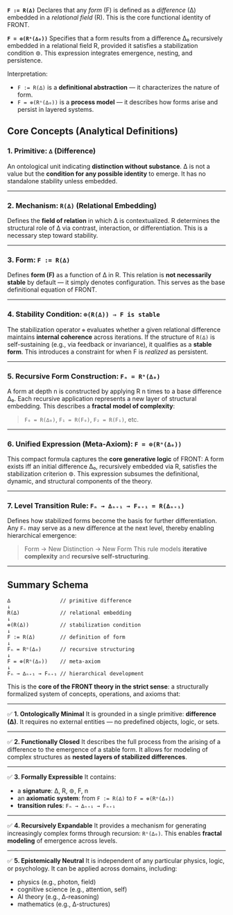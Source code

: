 **`F := R(∆)`** 
Declares that any *form* (F) is defined as a *difference* (∆) embedded in a *relational field* (R). This is the core functional identity of FRONT.                                                             

**`F = ⊚(Rⁿ(∆₀))`** 
Specifies that a form results from a difference ∆₀ recursively embedded in a relational field R, provided it satisfies a stabilization condition ⊚. This expression integrates emergence, nesting, and persistence.

Interpretation:
* `F := R(∆)` is a **definitional abstraction** — it characterizes the nature of form.
* `F = ⊚(Rⁿ(∆₀))` is a **process model** — it describes how forms arise and persist in layered systems.

## Core Concepts (Analytical Definitions)

### 1. Primitive: `∆` (Difference)

An ontological unit indicating **distinction without substance**.
∆ is not a value but the **condition for any possible identity** to emerge.
It has no standalone stability unless embedded.

---

### 2. Mechanism: `R(∆)` (Relational Embedding)

Defines the **field of relation** in which ∆ is contextualized.
R determines the structural role of ∆ via contrast, interaction, or differentiation.
This is a necessary step toward stability.

---

### 3. Form: `F := R(∆)`

Defines **form (F)** as a function of ∆ in R.
This relation is **not necessarily stable** by default — it simply denotes configuration.
This serves as the base definitional equation of FRONT.

---

### 4. Stability Condition: `⊚(R(∆)) ⇒ F is stable`

The stabilization operator `⊚` evaluates whether a given relational difference maintains **internal coherence** across iterations.
If the structure of `R(∆)` is self-sustaining (e.g., via feedback or invariance), it qualifies as a **stable form**.
This introduces a constraint for when F is *realized* as persistent.

---

### 5. Recursive Form Construction: `Fₙ = Rⁿ(∆₀)`

A form at depth n is constructed by applying R n times to a base difference ∆₀.
Each recursive application represents a new layer of structural embedding.
This describes a **fractal model of complexity**:

> `F₀ = R(∆₀)`,
> `F₁ = R(F₀)`,
> `F₂ = R(F₁)`, etc.

---

### 6. Unified Expression (Meta-Axiom): `F = ⊚(Rⁿ(∆₀))`

This compact formula captures the **core generative logic** of FRONT:
A form exists iff an initial difference ∆₀, recursively embedded via R, satisfies the stabilization criterion ⊚.
This expression subsumes the definitional, dynamic, and structural components of the theory.

---

### 7. Level Transition Rule: `Fₙ → ∆ₙ₊₁ → Fₙ₊₁ = R(∆ₙ₊₁)`

Defines how stabilized forms become the basis for further differentiation.
Any `Fₙ` may serve as a new difference at the next level, thereby enabling hierarchical emergence:

> Form → New Distinction → New Form
> This rule models **iterative complexity** and **recursive self-structuring**.

---

## Summary Schema

```
∆                // primitive difference  
↓  
R(∆)             // relational embedding  
↓  
⊚(R(∆))          // stabilization condition  
↓  
F := R(∆)        // definition of form  
↓  
Fₙ = Rⁿ(∆₀)      // recursive structuring  
↓  
F = ⊚(Rⁿ(∆₀))    // meta-axiom  
↓  
Fₙ → ∆ₙ₊₁ → Fₙ₊₁ // hierarchical development
```


This is the **core of the FRONT theory in the strict sense**:
a structurally formalized system of concepts, operations, and axioms that:

---

✅ **1. Ontologically Minimal**
It is grounded in a single primitive: **difference (∆)**.
It requires no external entities — no predefined objects, logic, or sets.

---

✅ **2. Functionally Closed**
It describes the full process from the arising of a difference to the emergence of a stable form.
It allows for modeling of complex structures as **nested layers of stabilized differences**.

---

✅ **3. Formally Expressible**
It contains:

* a **signature**: ∆, R, ⊚, F, n
* an **axiomatic system**: from `F := R(∆)` to `F = ⊚(Rⁿ(∆₀))`
* **transition rules**: `Fₙ → ∆ₙ₊₁ → Fₙ₊₁`

---

✅ **4. Recursively Expandable**
It provides a mechanism for generating increasingly complex forms through recursion: `Rⁿ(∆₀)`.
This enables **fractal modeling** of emergence across levels.

---

✅ **5. Epistemically Neutral**
It is independent of any particular physics, logic, or psychology.
It can be applied across domains, including:

* physics (e.g., photon, field)
* cognitive science (e.g., attention, self)
* AI theory (e.g., ∆-reasoning)
* mathematics (e.g., ∆-structures)
